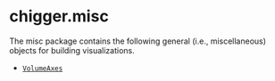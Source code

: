 # chigger.misc

The misc package contains the following general (i.e., miscellaneous)
objects for building visualizations.

- [`VolumeAxes`](/VolumeAxes.md)
